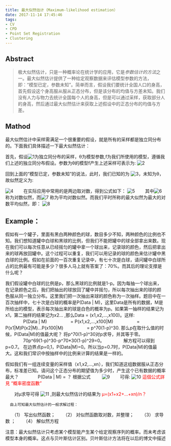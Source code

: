 ```yaml
---
title: 最大似然估计（Maximum-likelihood estimation）
date: 2017-11-14 17:45:46
tags: 
- CV
- CPD
- Point Set Registration
- Clustering
---
```

## Abstract

>极大似然估计，只是一种概率论在统计学的应用，它是*参数估计的方法*之一。最大似然估计提供了一种给定观察数据来评估模型参数的方法，即：“模型已定，参数未知”。简单而言，假设我们要统计全国人口的身高，首先假设这个身高服从服从正态分布，但是该分布的均值与方差未知。我们没有人力与物力去统计全国每个人的身高，但是可以通过采样，获取部分人的身高，然后通过最大似然估计来获取上述假设中的正态分布的均值与方差。

## Mathod

最大似然估计中采样需满足一个很重要的假设，就是所有的采样都是独立同分布的。下面我们具体描述一下最大似然估计：

首先，假设![1](1.png)为独立同分布的采样，θ为模型参数,f为我们所使用的模型，遵循我们上述的独立同分布假设。参数为θ的模型f产生上述采样可表示为:
![2](2.png)

回到上面的“模型已定，参数未知”的说法，此时，我们已知的为 ![3](3.png)，未知为θ，故似然定义为:

![4](4.png)
　　在实际应用中常用的是两边取对数，得到公式如下：
![5](5.png) 
　　其中![6](6.png)称为对数似然，而![7](7.png) 称为平均对数似然。而我们平时所称的最大似然为最大的对数平均似然，即：
![8](8.png) 


## Example：

	  
假如有一个罐子，里面有黑白两种颜色的球，数目多少不知，两种颜色的比例也不知。我们想知道罐中白球和黑球的比例，但我们不能把罐中的球全部拿出来数。现在我们可以每次任意从已经摇匀的罐中拿一个球出来，记录球的颜色，然后把拿出来的球再放回罐中。这个过程可以重复，我们可以用记录的球的颜色来估计罐中黑白球的比例。假如在前面的一百次重复记录中，有七十次是白球，请问罐中白球所占的比例最有可能是多少？很多人马上就有答案了：70%。而其后的理论支撑是什么呢？

我们假设罐中白球的比例是p，那么黑球的比例就是1-p。因为每抽一个球出来，在记录颜色之后，我们把抽出的球放回了罐中并摇匀，所以每次抽出来的球的颜 色服从同一独立分布。这里我们把一次抽出来球的颜色称为一次抽样。题目中在一百次抽样中，七十次是白球的概率是P(Data | M)，这里Data是所有的数据，M是所给出的模型，表示每次抽出来的球是白色的概率为p。如果第一抽样的结果记为x1，第二抽样的结果记为x2... ,那么Data = (x1,x2,…,x100)。这样:
　　　　P(Data | M)
　　　　　= P(x1,x2,…,x100|M)
　　　　　= P(x1|M)P(x2|M)…P(x100|M)
　　　　　= p^70(1-p)^30.
那么p在取什么值的时候，P(Data|M)的值最大呢？
将p^70(1-p)^30对p求导，并其等于零。
　　　　70p^69(1-p)^30-p^70*30(1-p)^29=0。
　　　　解方程可以得到p=0.7。
在边界点p=0,1，P(Data|M)=0。所以当p=0.7时，P(Data|M)的值最大。这和我们常识中按抽样中的比例来计算的结果是一样的。


假如我们有一组连续变量的采样值（x1,x2,…,xn），我们知道这组数据服从正态分布，标准差已知。请问这个正态分布的期望值为多少时，产生这个已有数据的概率最大？
　　　　P(Data | M) = ？
根据公式
 　　 ![9](9.png)
　　可得:
![10](10.png)
<font color="#FF0000"> 這個公式詳見 “概率密度函數” </font>
 
　　对μ求导可得
![11](11.png)
 ,则最大似然估计的结果为
 <font color="#FF0000"> μ=(x1+x2+…+xn)/n？</font>
 
      由上可知最大似然估计的一般求解过程：
　　（1） 写出似然函数；
　　（2） 对似然函数取对数，并整理；
　　（3） 求导数 ；
　　（4） 解似然方程
 
注意：最大似然估计只考虑某个模型能产生某个给定观察序列的概率。而未考虑该模型本身的概率。这点与贝叶斯估计区别。贝叶斯估计方法将在以后的博文中描述








